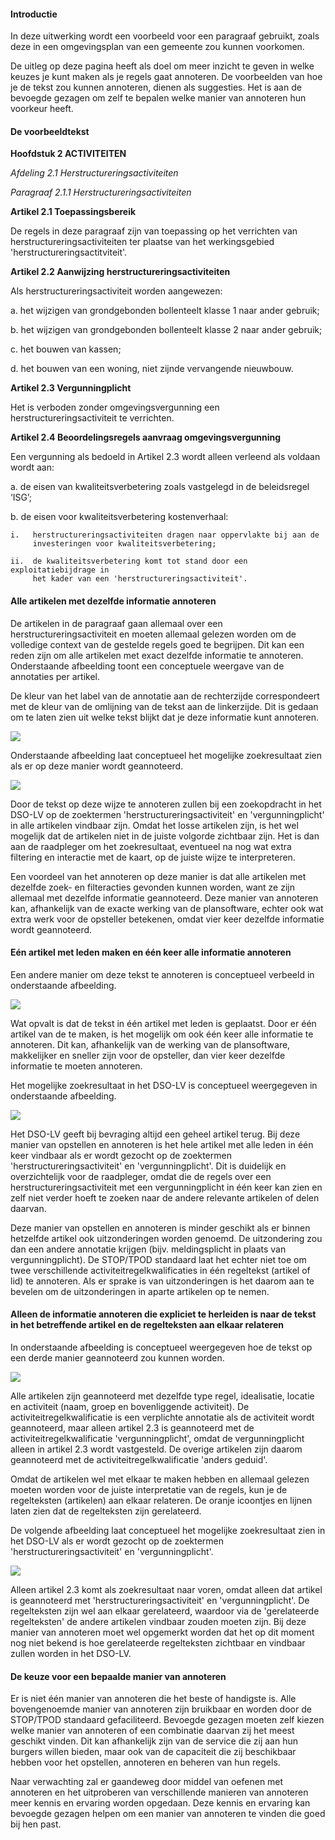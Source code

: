﻿#### Introductie

In deze uitwerking wordt een voorbeeld voor een paragraaf gebruikt, zoals deze in
een omgevingsplan van een gemeente zou kunnen voorkomen.

De uitleg op deze pagina heeft als doel om meer inzicht te geven in welke keuzes
je kunt maken als je regels gaat annoteren. De voorbeelden van hoe je de tekst
zou kunnen annoteren, dienen als suggesties. Het is aan de bevoegde gezagen om
zelf te bepalen welke manier van annoteren hun voorkeur heeft.

#### De voorbeeldtekst

**Hoofdstuk 2 ACTIVITEITEN**

*Afdeling 2.1 Herstructureringsactiviteiten*

*Paragraaf 2.1.1 Herstructureringsactiviteiten*

**Artikel 2.1 Toepassingsbereik**

De regels in deze paragraaf zijn van toepassing op het verrichten van
herstructureringsactiviteiten ter plaatse van het werkingsgebied
'herstructureringsactitviteit'.

**Artikel 2.2 Aanwijzing herstructureringsactiviteiten**

Als herstructureringsactiviteit worden aangewezen:

a.  het wijzigen van grondgebonden bollenteelt klasse 1 naar ander gebruik;

b.  het wijzigen van grondgebonden bollenteelt klasse 2 naar ander gebruik;

c.  het bouwen van kassen;

d.  het bouwen van een woning, niet zijnde vervangende nieuwbouw.

**Artikel 2.3 Vergunningplicht**

Het is verboden zonder omgevingsvergunning een herstructureringsactiviteit te
verrichten.

**Artikel 2.4 Beoordelingsregels aanvraag omgevingsvergunning**

Een vergunning als bedoeld in Artikel 2.3 wordt alleen verleend als voldaan
wordt aan:

a.  de eisen van kwaliteitsverbetering zoals vastgelegd in de beleidsregel
    ‘ISG’;

b.  de eisen voor kwaliteitsverbetering kostenverhaal:

    i.   herstructureringsactiviteiten dragen naar oppervlakte bij aan de
         investeringen voor kwaliteitsverbetering;

    ii.  de kwaliteitsverbetering komt tot stand door een exploitatiebijdrage in
         het kader van een 'herstructureringsactiviteit'.

#### Alle artikelen met dezelfde informatie annoteren

De artikelen in de paragraaf gaan allemaal over een herstructureringsactiviteit
en moeten allemaal gelezen worden om de volledige context van de gestelde regels
goed te begrijpen. Dit kan een reden zijn om alle artikelen met exact dezelfde informatie 
te annoteren. Onderstaande afbeelding toont een conceptuele weergave van de annotaties
per artikel.

De kleur van het label van de annotatie aan de rechterzijde correspondeert met
de kleur van de omlijning van de tekst aan de linkerzijde. Dit is gedaan om te
laten zien uit welke tekst blijkt dat je deze informatie kunt annoteren.

![](media/7141Herstructureringsactiviteit_1.png)

Onderstaande afbeelding laat conceptueel het mogelijke zoekresultaat zien als
er op deze manier wordt geannoteerd.

![](media/7141Herstructureringsactiviteit_1_zoeken.png)

Door de tekst op deze wijze te annoteren zullen bij een zoekopdracht in het DSO-LV
op de zoektermen 'herstructureringsactiviteit' en 'vergunningplicht' in alle artikelen
vindbaar zijn. Omdat het losse artikelen zijn, is het wel mogelijk dat de artikelen
niet in de juiste volgorde zichtbaar zijn. Het is dan aan de raadpleger om het
zoekresultaat, eventueel na nog wat extra filtering en interactie met de kaart,
op de juiste wijze te interpreteren.

Een voordeel van het annoteren op deze manier is dat alle artikelen met dezelfde
zoek- en filteracties gevonden kunnen worden, want ze zijn allemaal met dezelfde
informatie geannoteerd. Deze manier van annoteren kan, afhankelijk van de exacte
werking van de plansoftware, echter ook wat extra werk voor de opsteller betekenen,
omdat vier keer dezelfde informatie wordt geannoteerd.

#### Eén artikel met leden maken en één keer alle informatie annoteren

Een andere manier om deze tekst te annoteren is conceptueel verbeeld in onderstaande
afbeelding.

![](media/7141Herstructureringsactiviteit_2.png)

Wat opvalt is dat de tekst in één artikel met leden is geplaatst. Door er één
artikel van de te maken, is het mogelijk om ook één keer alle informatie te annoteren.
Dit kan, afhankelijk van de werking van de plansoftware, makkelijker en sneller zijn
voor de opsteller, dan vier keer dezelfde informatie te moeten annoteren.

Het mogelijke zoekresultaat in het DSO-LV is conceptueel weergegeven in onderstaande
afbeelding.

![](media/7141Herstructureringsactiviteit_2_zoeken.png)

Het DSO-LV geeft bij bevraging altijd een geheel artikel terug. Bij deze manier van
opstellen en annoteren is het hele artikel met alle leden in één keer vindbaar als er
wordt gezocht op de zoektermen 'herstructureringsactiviteit' en 'vergunningplicht'.
Dit is duidelijk en overzichtelijk voor de raadpleger, omdat die de regels over een
herstructureringsactiviteit met een vergunningplicht in één keer kan zien en zelf
niet verder hoeft te zoeken naar de andere relevante artikelen of delen daarvan.

Deze manier van opstellen en annoteren is minder geschikt als er binnen hetzelfde
artikel ook uitzonderingen worden genoemd. De uitzondering zou dan een andere annotatie 
krijgen (bijv. meldingsplicht in plaats van vergunningplicht). De STOP/TPOD standaard laat
het echter niet toe om twee verschillende activiteitregelkwalificaties in één regeltekst
(artikel of lid) te annoteren. Als er sprake is van uitzonderingen is het daarom 
aan te bevelen om de uitzonderingen in aparte artikelen op te nemen.

#### Alleen de informatie annoteren die expliciet te herleiden is naar de tekst in het betreffende artikel en de regelteksten aan elkaar relateren

In onderstaande afbeelding is conceptueel weergegeven hoe de tekst op een derde
manier geannoteerd zou kunnen worden.

![](media/7141Herstructureringsactiviteit_3.png)

Alle artikelen zijn geannoteerd met dezelfde type regel, idealisatie, locatie en
activiteit (naam, groep en bovenliggende activiteit). De activiteitregelkwalificatie
is een verplichte annotatie als de activiteit wordt geannoteerd, maar alleen artikel
2.3 is geannoteerd met de activiteitregelkwalificatie 'vergunningplicht', omdat de 
vergunningplicht alleen in artikel 2.3 wordt vastgesteld. De overige artikelen zijn
daarom geannoteerd met de activiteitregelkwalificatie 'anders geduid'.

Omdat de artikelen wel met elkaar te maken hebben en allemaal gelezen moeten worden
voor de juiste interpretatie van de regels, kun je de regelteksten (artikelen) aan
elkaar relateren. De oranje icoontjes en lijnen laten zien dat de regelteksten zijn
gerelateerd.

De volgende afbeelding laat conceptueel het mogelijke zoekresultaat zien in het
DSO-LV als er wordt gezocht op de zoektermen 'herstructureringsactiviteit' en
'vergunningplicht'.

![](media/7141Herstructureringsactiviteit_3_zoeken.png)

Alleen artikel 2.3 komt als zoekresultaat naar voren, omdat alleen dat artikel is
geannoteerd met 'herstructureringsactiviteit' en 'vergunningplicht'. De regelteksten
zijn wel aan elkaar gerelateerd, waardoor via de 'gerelateerde regelteksten' de
andere artikelen vindbaar zouden moeten zijn. Bij deze manier van annoteren moet wel
opgemerkt worden dat het op dit moment nog niet bekend is hoe gerelateerde regelteksten
zichtbaar en vindbaar zullen worden in het DSO-LV.

#### De keuze voor een bepaalde manier van annoteren

Er is niet één manier van annoteren die het beste of handigste is. Alle bovengenoemde
manier van annoteren zijn bruikbaar en worden door de STOP/TPOD standaard gefaciliteerd.
Bevoegde gezagen moeten zelf kiezen welke manier van annoteren of een combinatie daarvan 
zij het meest geschikt vinden. Dit kan afhankelijk zijn van de service die zij aan hun burgers 
willen bieden, maar ook van de capaciteit die zij beschikbaar hebben voor het opstellen, annoteren 
en beheren van hun regels.

Naar verwachting zal er gaandeweg door middel van oefenen met annoteren en het uitproberen
van verschillende manieren van annoteren meer kennis en ervaring worden opgedaan. Deze kennis
en ervaring kan bevoegde gezagen helpen om een manier van annoteren te vinden die goed bij
hen past.